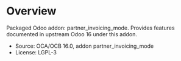 # Overview

Packaged Odoo addon: partner_invoicing_mode. Provides features documented in upstream Odoo 16 under this addon.

- Source: OCA/OCB 16.0, addon partner_invoicing_mode
- License: LGPL-3
